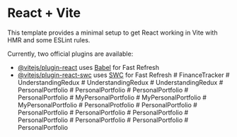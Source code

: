 # React + Vite

This template provides a minimal setup to get React working in Vite with HMR and some ESLint rules.

Currently, two official plugins are available:

- [@vitejs/plugin-react](https://github.com/vitejs/vite-plugin-react/blob/main/packages/plugin-react/README.md) uses [Babel](https://babeljs.io/) for Fast Refresh
- [@vitejs/plugin-react-swc](https://github.com/vitejs/vite-plugin-react-swc) uses [SWC](https://swc.rs/) for Fast Refresh
#   F i n a n c e T r a c k e r  
 #   U n d e r s t a n d i n g R e d u x  
 #   U n d e r s t a n d i n g R e d u x  
 #   U n d e r s t a n d i n g R e d u x  
 #   P e r s o n a l P o r t f o l i o  
 #   P e r s o n a l P o r t f o l i o  
 #   P e r s o n a l P o r t f o l i o  
 #   P e r s o n a l P o r t f o l i o  
 #   M y P e r s o n a l P o r t f o l i o  
 #   M y P e r s o n a l P o r t f o l i o  
 #   M y P e r s o n a l P o r t f o l i o  
 #   P e r s o n a l P r o t f o l i o  
 #   P e r s o n a l P o r t f o l i o  
 #   P e r s o n a l P o r t f o l i o  
 #   P e r s o n a l P o r t f o l i o  
 #   P e r s o n a l P o r t f o l i o  
 #   P e r s o n a l P o r t f o l i o  
 #   P e r s o n a l P o r t f o l i o  
 #   P e r s o n a l P o r t f o l i o  
 #   P e r s o n a l P o r t f o l i o  
 